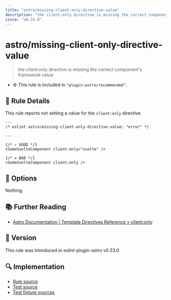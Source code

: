 ```yaml
---
title: "astro/missing-client-only-directive-value"
description: "the client:only directive is missing the correct component's framework value"
since: "v0.33.0"
---
```


# astro/missing-client-only-directive-value

> the client:only directive is missing the correct component's framework value

- ⚙ This rule is included in `"plugin:astro/recommended"`.

## 📖 Rule Details

This rule reports not setting a value for the `client:only` directive.

<ESLintCodeBlock>

<!--eslint-skip-->

```astro
---
/* eslint astro/missing-client-only-directive-value: "error" */

---

{/* ✓ GOOD */}
<SomeSvelteComponent client:only="svelte" />

{/* ✗ BAD */}
<SomeSvelteComponent client:only />
```

</ESLintCodeBlock>

## 🔧 Options

Nothing.


## 📚 Further Reading

- [Astro Documentation | Template Directives Reference > client:only](https://docs.astro.build/en/reference/directives-reference/#clientonly)

## 🚀 Version

This rule was introduced in eslint-plugin-astro v0.33.0

## 🔍 Implementation

- [Rule source](https://github.com/ota-meshi/eslint-plugin-astro/blob/main/src/rules/missing-client-only-directive-value.ts)
- [Test source](https://github.com/ota-meshi/eslint-plugin-astro/blob/main/tests/src/rules/missing-client-only-directive-value.ts)
- [Test fixture sources](https://github.com/ota-meshi/eslint-plugin-astro/tree/main/tests/fixtures/rules/missing-client-only-directive-value)
